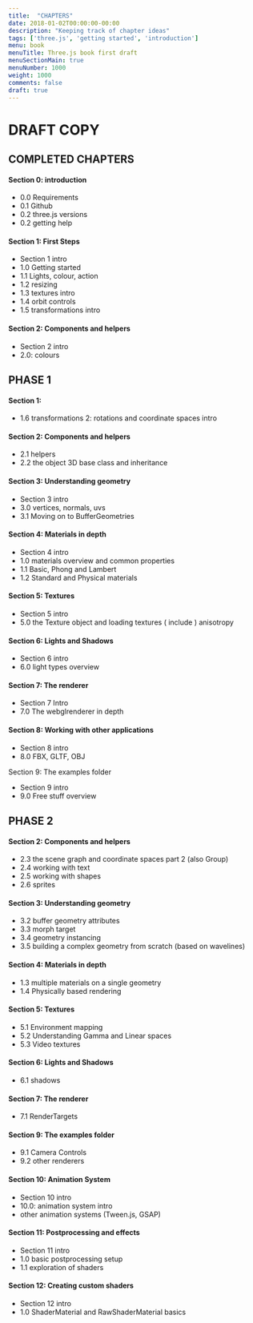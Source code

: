 ```yaml
---
title:  "CHAPTERS"
date: 2018-01-02T00:00:00-00:00
description: "Keeping track of chapter ideas"
tags: ['three.js', 'getting started', 'introduction']
menu: book
menuTitle: Three.js book first draft
menuSectionMain: true
menuNumber: 1000
weight: 1000
comments: false
draft: true
---
```


# DRAFT COPY


## COMPLETED CHAPTERS

#### Section 0: introduction

* 0.0 Requirements
* 0.1 Github
* 0.2 three.js versions
* 0.2 getting help

#### Section 1: First Steps

* Section 1 intro
* 1.0 Getting started
* 1.1 Lights, colour, action
* 1.2 resizing
* 1.3 textures intro
* 1.4 orbit controls
* 1.5 transformations intro

#### Section 2: Components and helpers

* Section 2 intro
* 2.0: colours

## PHASE 1

#### Section 1:

* 1.6 transformations 2: rotations and coordinate spaces intro

#### Section 2: Components and helpers

* 2.1 helpers
* 2.2 the object 3D base class and inheritance

#### Section 3: Understanding geometry

* Section 3 intro
* 3.0 vertices, normals, uvs
* 3.1 Moving on to BufferGeometries

#### Section 4: Materials in depth

* Section 4 intro
* 1.0 materials overview and common properties
* 1.1 Basic, Phong and Lambert
* 1.2 Standard and Physical materials

#### Section 5: Textures

* Section 5 intro
* 5.0 the Texture object and loading textures ( include ) anisotropy

#### Section 6: Lights and Shadows

* Section 6 intro
* 6.0 light types overview

#### Section 7: The renderer

* Section 7 Intro
* 7.0 The webglrenderer in depth

#### Section 8: Working with other applications

* Section 8 intro
* 8.0 FBX, GLTF, OBJ

Section 9: The examples folder

* Section 9 intro
* 9.0 Free stuff overview

## PHASE 2

#### Section 2: Components and helpers

* 2.3 the scene graph and coordinate spaces part 2 (also Group)
* 2.4 working with text
* 2.5 working with shapes
* 2.6 sprites

#### Section 3: Understanding geometry

* 3.2 buffer geometry attributes
* 3.3 morph target
* 3.4 geometry instancing
* 3.5 building a complex geometry from scratch (based on wavelines)

#### Section 4: Materials in depth

* 1.3 multiple materials on a single geometry
* 1.4 Physically based rendering

#### Section 5: Textures

* 5.1 Environment mapping
* 5.2 Understanding Gamma and Linear spaces
* 5.3 Video textures

#### Section 6: Lights and Shadows

* 6.1 shadows

#### Section 7: The renderer

 * 7.1 RenderTargets

#### Section 9: The examples folder

* 9.1 Camera Controls
* 9.2 other renderers

#### Section 10: Animation System

* Section 10 intro
* 10.0: animation system intro
* other animation systems (Tween.js, GSAP)

#### Section 11: Postprocessing and effects

* Section 11 intro
* 1.0 basic postprocessing setup
* 1.1 exploration of shaders

#### Section 12: Creating custom shaders

* Section 12 intro
* 1.0 ShaderMaterial and RawShaderMaterial basics
